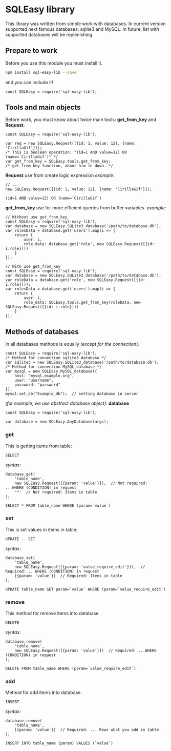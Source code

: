 # SQLEasy library
This library was written from simple work with databases. In current version supported next famous databases: sqlite3 and MySQL. In future, list with supported databases will be replenishing.
## Prepare to work
Before you use this module you must install it.
```bash
npm install sql-easy-lib --save
```
and you can include it!
```node
const SQLEasy = require('sql-easy-lib');
```
## Tools and main objects
Before work, you must know about twice main tools: **get_from_key** and **Request**.
```node
const SQLEasy = require('sql-easy-lib');

var req = new SQLEasy.Request([{id: 1, value: 12}, {name: 'CirillaGif'}]);
/* This is boolean operation: "(id=1 AND value=12) OR (name=`CirillaGif`)" */
var get_from_key = SQLEasy.tools.get_from_key;
/* get_from_key function, about him in down. */
```
**Request** use from create logic expression
*example:*
```node
// ...
new SQLEasy.Request([{id: 1, value: 12}, {name: 'CirillaGif'}]);
```
```mysql
(id=1 AND value=12) OR (name=`CirillaGif`)
```
**get_from_key** use for more efficient queries from buffer variables.
*example:*
```node
// Without use get_from_key
const SQLEasy = require('sql-easy-lib');
var database = new SQLEasy.SQLite3_database('/path/to/database.db');
var rolesData = database.get('users').map(i => {
	return {
		user: i,
		role_data: database.get('role', new SQLEasy.Request([{id: i.role}]))
	}
});
```
```node
// With use get_from_key
const SQLEasy = require('sql-easy-lib');
var database = new SQLEasy.SQLite3_database('/path/to/database.db');
var roleData = database.get('role', new SQLEasy.Request([{id: i.role}]));
var rolesData = database.get('users').map(i => {
	return {
		user: i,
		role_data: SQLEasy.tools.get_from_key(roleData, new SQLEasy.Request([{id: i.role}]))
	}
});
```
## Methods of databases
In all databases methods is equally *(except for the connection)*. 
```node
const SQLEasy = require('sql-easy-lib');
/* Method for connection sqlite3 database */
var sqlite3 = new SQLEasy.SQLite3_database('/path/to/database.db');
/* Method for connection MySQL database */
var mysql = new SQLEasy.MySQL_database({
	host: "mysql.example.org",
	user: "username",
	password: "password"
});
mysql.set_db("Example_db");  // setting database in server
```
*(for example, we use abstract database object):* **database**
```node
const SQLEasy = require('sql-easy-lib');

var database = new SQLEasy.AnyDatabase(args);
```
### get
This is getting items from table:
```mysql
SELECT
```
*syntax:*
```node
database.get(
	'table_name',
	new SQLEasy.Request([{param: 'value'}]),  // Not required: ...WHERE (CONDITION) in request
	'*'  // Not required: Items in table
);
```
```mysql
SELECT * FROM table_name WHERE (param=`value`)
```
### set
This is set values in items in table:
```mysql
UPDATE .. SET
```
*syntax:*
```node
database.set(
	'table_name',
	new SQLEasy.Request([{param: 'value_require_edit'}]),  // Required: ...WHERE (CONDITION) in request
	[{param: 'value'}]  // Required: Items in table
);
```
```mysql
UPDATE table_name SET param=`value` WHERE (param=`value_require_edit`)
```
### remove
This method for remove items into database.
```mysql
DELETE
```
*syntax:*
```node
database.remove(
	'table_name',
	new SQLEasy.Request([{param: 'value'}])  // Required: ...WHERE (CONDITION) in request
);
```
```mysql
DELETE FROM table_name WHERE (param=`value_require_edit`)
```
### add
Method for add items into database.
```mysql
INSERT
```
*syntax:*
```node
database.remove(
	'table_name',
	[{param: 'value'}]  // Required: ... Rows what you add in table.
);
```
```mysql
INSERT INTO table_name (param) VALUES (`value`)
```